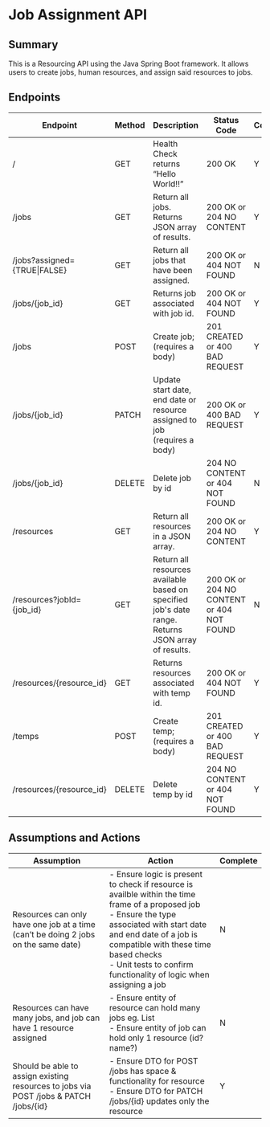 # Job Assignment API

## Summary
This is a Resourcing API using the Java Spring Boot framework. It allows users to create jobs, human resources, and assign said resources to jobs.

## Endpoints
| Endpoint | Method | Description                   | Status Code | Complete |
| -------- | ------ | ----------------------------- | ----------- | -------- |
| /        | GET    | Health Check returns “Hello World!!” | 200 OK | Y |
| /jobs    | GET    | Return all jobs. Returns JSON array of results. | 200 OK or 204 NO CONTENT | Y |
| /jobs?assigned={TRUE\|FALSE} | GET | Return all jobs that have been assigned. | 200 OK or 404 NOT FOUND | N |
| /jobs/{job_id} | GET    | Returns job associated with job id.  | 200 OK or 404 NOT FOUND | Y |
| /jobs    | POST   | Create job; (requires a body)        | 201 CREATED or 400 BAD REQUEST | Y |
| /jobs/{job_id}  | PATCH | Update start date, end date or resource assigned to job (requires a body) | 200 OK or 400 BAD REQUEST | Y |
| /jobs/{job_id} | DELETE | Delete job by id         | 204 NO CONTENT or 404 NOT FOUND | N |
| /resources   | GET    | Return all resources in a JSON array. | 200 OK or 204 NO CONTENT | Y |
| /resources?jobId={job_id} | GET    | Return all resources available based on specified job's date range. Returns JSON array of results. | 200 OK or 204 NO CONTENT or 404 NOT FOUND | N |
| /resources/{resource_id} | GET    | Returns resources associated with temp id. | 200 OK or 404 NOT FOUND | Y |
| /temps  | POST    | Create temp; (requires a body) | 201 CREATED or 400 BAD REQUEST | Y |
| /resources/{resource_id}  | DELETE    | Delete temp by id  | 204 NO CONTENT or 404 NOT FOUND | Y |

## Assumptions and Actions

| Assumption | Action | Complete |
| ---------- | ------ | -------- |
| Resources can only have one job at a time (can’t be doing 2 jobs on the same date) | - Ensure logic is present to check if resource is availble within the time frame of a proposed job <br> - Ensure the type associated with start date and end date of a job is compatible with these time based checks <br> - Unit tests to confirm functionality of logic when assigning a job | N |
| Resources can have many jobs, and job can have 1 resource assigned | - Ensure entity of resource can hold many jobs eg. List<Jobs> <br> - Ensure entity of job can hold only 1 resource (id? name?) | N |
| Should be able to assign existing resources to jobs via POST /jobs & PATCH /jobs/{id} | - Ensure DTO for POST /jobs has space & functionality for resource <br> - Ensure DTO for PATCH /jobs/{id} updates only the resource | Y |
